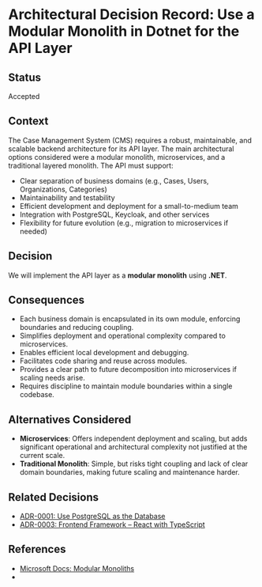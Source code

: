 # Architectural Decision Record: Use a Modular Monolith in Dotnet for the API Layer

## Status

Accepted

## Context

The Case Management System (CMS) requires a robust, maintainable, and scalable backend architecture for its API layer. The main architectural options considered were a modular monolith, microservices, and a traditional layered monolith. The API must support:

- Clear separation of business domains (e.g., Cases, Users, Organizations, Categories)
- Maintainability and testability
- Efficient development and deployment for a small-to-medium team
- Integration with PostgreSQL, Keycloak, and other services
- Flexibility for future evolution (e.g., migration to microservices if needed)

## Decision

We will implement the API layer as a **modular monolith** using **.NET**.

## Consequences

- Each business domain is encapsulated in its own module, enforcing boundaries and reducing coupling.
- Simplifies deployment and operational complexity compared to microservices.
- Enables efficient local development and debugging.
- Facilitates code sharing and reuse across modules.
- Provides a clear path to future decomposition into microservices if scaling needs arise.
- Requires discipline to maintain module boundaries within a single codebase.

## Alternatives Considered

- **Microservices**: Offers independent deployment and scaling, but adds significant operational and architectural complexity not justified at the current scale.
- **Traditional Monolith**: Simple, but risks tight coupling and lack of clear domain boundaries, making future scaling and maintenance harder.

## Related Decisions

- [ADR-0001: Use PostgreSQL as the Database](./0001-use-postgres-as-database.md)
- [ADR-0003: Frontend Framework – React with TypeScript](./0003-frontend-framework.md)

## References

- [Microsoft Docs: Modular Monoliths](https://learn.microsoft.com/en-us/dotnet/architecture/modern-web-apps-azure/common-web-application-architectures#modular-monolithic-architecture)
-